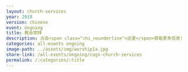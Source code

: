```yaml
---
layout: church-services
year: 2018
version: chinese
event: ongoing
title: 教会崇拜
description: 点击<span class="chi_nounderline">这里</span>获取更多信息!
categories: all-events ongoing
image-path: ../assets/img/worship1a.jpg
share-link: /all-events/ongoing/cogs-church-services
permalink: /:categories/:title
---
```


